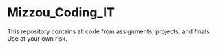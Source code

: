 # Mizzou_Coding_IT
This repository contains all code from assignments, projects, and finals. Use at your own risk. 
